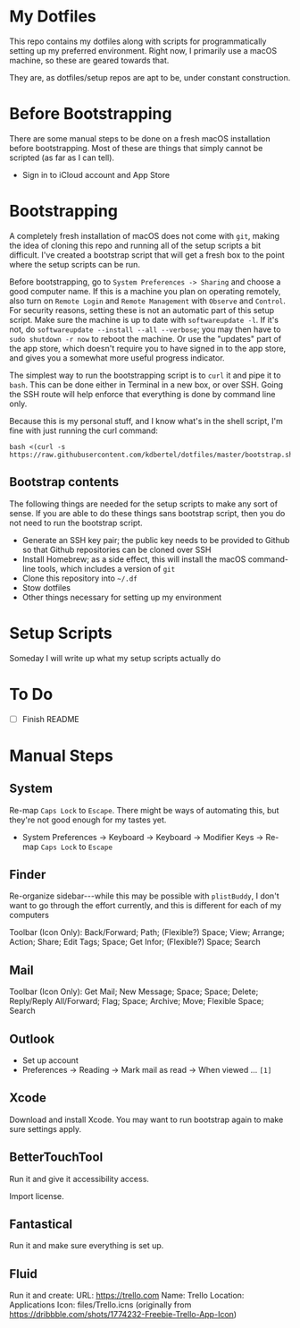 # My Dotfiles

This repo contains my dotfiles along with scripts for programmatically setting up my preferred environment. Right now, I primarily use a macOS machine, so these are geared towards that.

They are, as dotfiles/setup repos are apt to be, under constant construction.

# Before Bootstrapping

There are some manual steps to be done on a fresh macOS installation before bootstrapping. Most of these are things that simply cannot be scripted (as far as I can tell).

- Sign in to iCloud account and App Store

# Bootstrapping

A completely fresh installation of macOS does not come with `git`, making the idea of cloning this repo and running all of the setup scripts a bit difficult. I've created a bootstrap script that will get a fresh box to the point where the setup scripts can be run.

Before bootstrapping, go to `System Preferences -> Sharing` and choose a good computer name. If this is a machine you plan on operating remotely, also turn on `Remote Login` and `Remote Management` with `Observe` and `Control`. For security reasons, setting these is not an automatic part of this setup script. Make sure the machine is up to date with `softwareupdate -l`. If it's not, do `softwareupdate --install --all --verbose`; you may then have to `sudo shutdown -r now` to reboot the machine. Or use the "updates" part of the app store, which doesn't require you to have signed in to the app store, and gives you a somewhat more useful progress indicator.

The simplest way to run the bootstrapping script is to `curl` it and pipe it to `bash`. This can be done either in Terminal in a new box, or over SSH. Going the SSH route will help enforce that everything is done by command line only.

Because this is my personal stuff, and I know what's in the shell script, I'm fine with just running the curl command:

```
bash <(curl -s https://raw.githubusercontent.com/kdbertel/dotfiles/master/bootstrap.sh)
```

## Bootstrap contents

The following things are needed for the setup scripts to make any sort of sense. If you are able to do these things sans bootstrap script, then you do not need to run the bootstrap script.

- Generate an SSH key pair; the public key needs to be provided to Github so that Github repositories can be cloned over SSH
- Install Homebrew; as a side effect, this will install the macOS command-line tools, which includes a version of `git`
- Clone this repository into `~/.df`
- Stow dotfiles
- Other things necessary for setting up my environment

# Setup Scripts

Someday I will write up what my setup scripts actually do

# To Do

- [ ] Finish README

# Manual Steps

## System

Re-map `Caps Lock` to `Escape`. There might be ways of automating this, but they're not good enough for my tastes yet.

- System Preferences -> Keyboard -> Keyboard -> Modifier Keys -> Re-map `Caps Lock` to `Escape`

## Finder

Re-organize sidebar---while this may be possible with `plistBuddy`, I don't want to go through the effort currently, and this is different for each of my computers

Toolbar (Icon Only): Back/Forward; Path; (Flexible?) Space; View; Arrange; Action; Share; Edit Tags; Space; Get Infor; (Flexible?) Space; Search

## Mail

Toolbar (Icon Only): Get Mail; New Message; Space; Space; Delete; Reply/Reply All/Forward; Flag; Space; Archive; Move; Flexible Space; Search

## Outlook
- Set up account
- Preferences -> Reading -> Mark mail as read -> When viewed ... `[1]`

## Xcode

Download and install Xcode. You may want to run bootstrap again to make sure settings apply.

## BetterTouchTool

Run it and give it accessibility access.

Import license.

## Fantastical

Run it and make sure everything is set up.

## Fluid

Run it and create:
URL: https://trello.com
Name: Trello
Location: Applications
Icon: files/Trello.icns (originally from https://dribbble.com/shots/1774232-Freebie-Trello-App-Icon)
